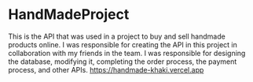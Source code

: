 # HandMadeProject
This is the API that was used in a project to buy and sell handmade products online. I was responsible for creating the API in this project in collaboration with my friends in the team. I was responsible for designing the database, modifying it, completing the order process, the payment process, and other APIs.
https://handmade-khaki.vercel.app
